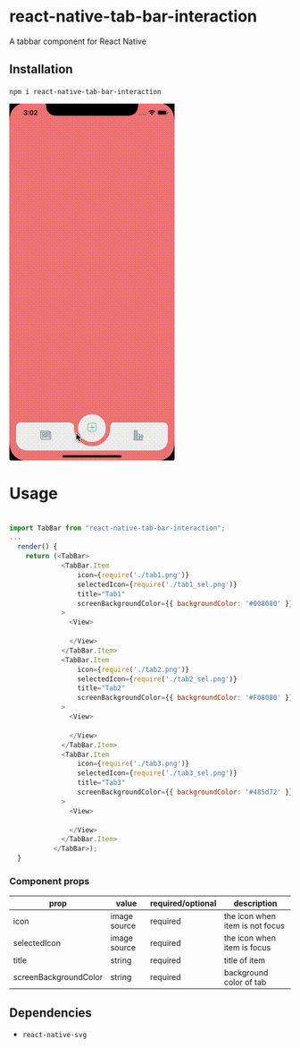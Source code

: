 # react-native-tab-bar-interaction

A tabbar component for React Native

## Installation
`npm i react-native-tab-bar-interaction`

![](./ReactNative-Tab-iOS.gif)

# Usage

```js

import TabBar from "react-native-tab-bar-interaction";
...
  render() {
    return (<TabBar>
             <TabBar.Item
                 icon={require('./tab1.png')}
                 selectedIcon={require('./tab1_sel.png')}
                 title="Tab1"
                 screenBackgroundColor={{ backgroundColor: '#008080' }}
             >
               <View>
   
               </View>
             </TabBar.Item>
             <TabBar.Item
                 icon={require('./tab2.png')}
                 selectedIcon={require('./tab2_sel.png')}
                 title="Tab2"
                 screenBackgroundColor={{ backgroundColor: '#F08080' }}
             >
               <View>
   
               </View>
             </TabBar.Item>
             <TabBar.Item
                 icon={require('./tab3.png')}
                 selectedIcon={require('./tab3_sel.png')}
                 title="Tab3"
                 screenBackgroundColor={{ backgroundColor: '#485d72' }}
             >
               <View>
   
               </View>
             </TabBar.Item>
           </TabBar>);
  }
```

### Component props

| prop | value | required/optional | description |
| --- | --- | --- | --- |
| icon | image source | required | the icon when item is not focus |
| selectedIcon | image source | required | the icon when item is focus |
| title | string | required | title of item |
| screenBackgroundColor | string | required | background color of tab |

## Dependencies

* `react-native-svg`
